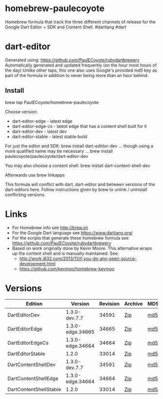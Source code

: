 homebrew-paulecoyote
====================

Homebrew formula that track the three different channels of release for the Google Dart Editor + SDK and Content Shell.  #dartlang #dart

dart-editor
===========

Generated using: https://github.com/PaulECoyote/rubydartbrewery
Automatically generated and updated frequently (on the hour most hours of the day)
Unlike other taps, this one also uses Google's provided md5 key as part of the formula in addition to never being more than an hour behind.

Install
-------
brew tap PaulECoyote/homebrew-paulecoyote

Choose version:
* dart-editor-edge - latest edge
* dart-editor-edge-cs - latest edge that has a content shell built for it
* dart-editor-dev - latest dev
* dart-editor-stable - latest stable build

For just the editor and SDK:
brew install dart-edtitor-dev
... though using a more qualified name may be necessary ...
brew install paulecoyote/paulecoyote/dart-editor-dev

You may also choose a content shell:
brew install dart-content-shell-dev

Afterwards use 
brew linkapps

This formula will conflict with dart, dart-editor and between versions of the dart-editors here.  Follow instructions given by brew to unlink / uninstall conflicting versions.

Links
=====
* For Homebrew info see http://brew.sh
* For the Google Dart language see https://www.dartlang.org/
* For the scripts that generate these homebrew formula see https://github.com/PaulECoyote/rubydartbrewery
* Based on work originally done by Kevin Moore. This alternative wraps up the content shell and is manually maintained.  See: 
    * http://work.j832.com/2013/11/if-you-do-any-open-source-development.html
    * https://github.com/kevmoo/homebrew-kevmoo

Versions
========
| Edition | Version | Revision | Archive | MD5 | Notes |
| ------- | ------- | -------- | ------- | --- | ----- |
| DartEditorDev | 1.3.0-dev.7.7 | 34591 | [Zip](http://storage.googleapis.com/dart-archive/channels/dev/release/34591/editor/darteditor-macos-x64.zip) | [md5](http://storage.googleapis.com/dart-archive/channels/dev/release/34591/editor/darteditor-macos-x64.zip.md5sum) | [Changes](http://storage.googleapis.com/dart-archive/channels/dev/release/latest/changelog.html) |
| DartEditorEdge | 1.3.0-edge.34665 | 34665 | [Zip](http://storage.googleapis.com/dart-archive/channels/be/raw/34665/editor/darteditor-macos-x64.zip) | [md5](http://storage.googleapis.com/dart-archive/channels/be/raw/34665/editor/darteditor-macos-x64.zip.md5sum) | - |
| DartEditorEdgeCs | 1.3.0-edge.34664 | 34664 | [Zip](http://storage.googleapis.com/dart-archive/channels/be/raw/34664/editor/darteditor-macos-x64.zip) | [md5](http://storage.googleapis.com/dart-archive/channels/be/raw/34664/editor/darteditor-macos-x64.zip.md5sum) | - |
| DartEditorStable | 1.2.0 | 33014 | [Zip](http://storage.googleapis.com/dart-archive/channels/stable/release/33014/editor/darteditor-macos-x64.zip) | [md5](http://storage.googleapis.com/dart-archive/channels/stable/release/33014/editor/darteditor-macos-x64.zip.md5sum) | [Changes](http://storage.googleapis.com/dart-archive/channels/stable/release/latest/changelog.html) |
| DartContentShellDev | 1.3.0-dev.7.7 | 34591 | [Zip](http://storage.googleapis.com/dart-archive/channels/dev/release/34591/dartium/content_shell-macos-ia32-release.zip) | [md5](http://storage.googleapis.com/dart-archive/channels/dev/release/34591/dartium/content_shell-macos-ia32-release.zip.md5sum) | - |
| DartContentShellEdge | 1.3.0-edge.34664 | 34664 | [Zip](http://storage.googleapis.com/dart-archive/channels/be/raw/34664/dartium/content_shell-macos-ia32-release.zip) | [md5](http://storage.googleapis.com/dart-archive/channels/be/raw/34664/dartium/content_shell-macos-ia32-release.zip.md5sum) | - |
| DartContentShellStable | 1.2.0 | 33014 | [Zip](http://storage.googleapis.com/dart-archive/channels/stable/release/33014/dartium/content_shell-macos-ia32-release.zip) | [md5](http://storage.googleapis.com/dart-archive/channels/stable/release/33014/dartium/content_shell-macos-ia32-release.zip.md5sum) | - |

